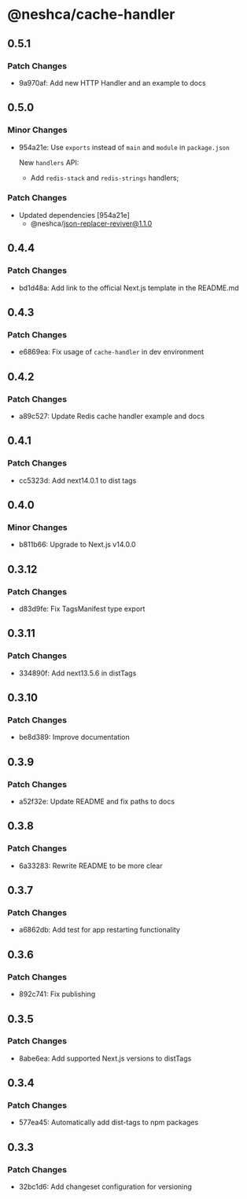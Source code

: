 # @neshca/cache-handler

## 0.5.1

### Patch Changes

-   9a970af: Add new HTTP Handler and an example to docs

## 0.5.0

### Minor Changes

-   954a21e: Use `exports` instead of `main` and `module` in `package.json`

    New `handlers` API:

    -   Add `redis-stack` and `redis-strings` handlers;

### Patch Changes

-   Updated dependencies [954a21e]
    -   @neshca/json-replacer-reviver@1.1.0

## 0.4.4

### Patch Changes

-   bd1d48a: Add link to the official Next.js template in the README.md

## 0.4.3

### Patch Changes

-   e6869ea: Fix usage of `cache-handler` in dev environment

## 0.4.2

### Patch Changes

-   a89c527: Update Redis cache handler example and docs

## 0.4.1

### Patch Changes

-   cc5323d: Add next14.0.1 to dist tags

## 0.4.0

### Minor Changes

-   b811b66: Upgrade to Next.js v14.0.0

## 0.3.12

### Patch Changes

-   d83d9fe: Fix TagsManifest type export

## 0.3.11

### Patch Changes

-   334890f: Add next13.5.6 in distTags

## 0.3.10

### Patch Changes

-   be8d389: Improve documentation

## 0.3.9

### Patch Changes

-   a52f32e: Update README and fix paths to docs

## 0.3.8

### Patch Changes

-   6a33283: Rewrite README to be more clear

## 0.3.7

### Patch Changes

-   a6862db: Add test for app restarting functionality

## 0.3.6

### Patch Changes

-   892c741: Fix publishing

## 0.3.5

### Patch Changes

-   8abe6ea: Add supported Next.js versions to distTags

## 0.3.4

### Patch Changes

-   577ea45: Automatically add dist-tags to npm packages

## 0.3.3

### Patch Changes

-   32bc1d6: Add changeset configuration for versioning
